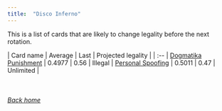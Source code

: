 ```yaml
---
title:  "Disco Inferno"
---
```


This is a list of cards that are likely to change legality before the next rotation.

| Card name | Average | Last | Projected legality |
| :-- |
[Dogmatika Punishment](https://db.ygoprodeck.com/card/?search=Dogmatika%20Punishment) | 0.4977 | 0.56 | Illegal |
[Personal Spoofing](https://db.ygoprodeck.com/card/?search=Personal%20Spoofing) | 0.5011 | 0.47 | Unlimited |

<br>

###### [Back home](index)